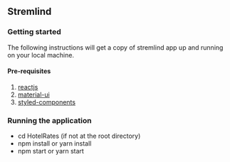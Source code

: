 ## Stremlind

### Getting started

The following instructions will get a copy of stremlind app up and running on your local machine.

#### Pre-requisites

1. [reactjs](https://reactjs.org/)
2. [material-ui](https://material-ui.com/)
3. [styled-components](https://styled-components.com/)

### Running the application

- cd HotelRates (if not at the root directory)
- npm install or yarn install
- npm start or yarn start
